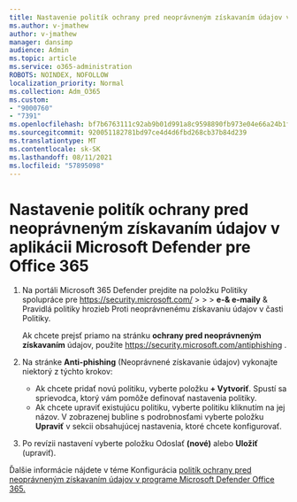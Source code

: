 ```yaml
---
title: Nastavenie politík ochrany pred neoprávneným získavaním údajov v aplikácii Microsoft Defender pre Office 365
ms.author: v-jmathew
author: v-jmathew
manager: dansimp
audience: Admin
ms.topic: article
ms.service: o365-administration
ROBOTS: NOINDEX, NOFOLLOW
localization_priority: Normal
ms.collection: Adm_O365
ms.custom:
- "9000760"
- "7391"
ms.openlocfilehash: bf7b6763111c92ab9b01d991a8c9598890fb973e04e66a24b1f21863e11e2d91
ms.sourcegitcommit: 920051182781bd97ce4d4d6fbd268cb37b84d239
ms.translationtype: MT
ms.contentlocale: sk-SK
ms.lasthandoff: 08/11/2021
ms.locfileid: "57895098"
---
```

# <a name="set-up-anti-phishing-policies-in-microsoft-defender-for-office-365"></a>Nastavenie politík ochrany pred neoprávneným získavaním údajov v aplikácii Microsoft Defender pre Office 365

1. Na portáli Microsoft 365 Defender prejdite na položku Politiky spolupráce pre <https://security.microsoft.com/>  \>  \>  \> **e-& e-maily** &  Pravidlá politiky hrozieb Proti neoprávnenému získavaniu údajov v časti Politiky.

   Ak chcete prejsť priamo na stránku **ochrany pred neoprávneným získavaním** údajov, použite <https://security.microsoft.com/antiphishing> .

2. Na stránke **Anti-phishing** (Neoprávnené získavanie údajov) vykonajte niektorý z týchto krokov:
   - Ak chcete pridať novú politiku, vyberte položku **+ Vytvoriť**. Spustí sa sprievodca, ktorý vám pomôže definovať nastavenia politiky.
   - Ak chcete upraviť existujúcu politiku, vyberte politiku kliknutím na jej názov. V zobrazenej bubline s podrobnosťami vyberte položku **Upraviť** v sekcii obsahujúcej nastavenia, ktoré chcete konfigurovať.

3. Po revízii nastavení vyberte položku Odoslať **(nové)** alebo **Uložiť** (upraviť).

Ďalšie informácie nájdete v téme Konfigurácia [politík ochrany pred neoprávneným získavaním údajov v programe Microsoft Defender Office 365.](https://docs.microsoft.com/microsoft-365/security/office-365-security/configure-mdo-anti-phishing-policies)
